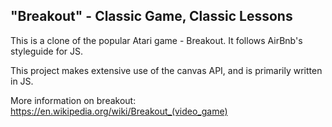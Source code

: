 <h2>"Breakout" - Classic Game, Classic Lessons</h2>

This is a clone of the popular Atari game - Breakout. It follows AirBnb's styleguide for JS.

This project makes extensive use of the canvas API, and is primarily written in JS.

More information on breakout: https://en.wikipedia.org/wiki/Breakout_(video_game)
